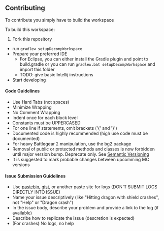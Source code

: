 ## Contributing
To contribute you simply have to build the workspace

To build this workspace:
1. Fork this repository
* run `gradlew setupDecompWorkspace`
* Prepare your preferred IDE
  * For Eclipse, you can either install the Gradle plugin and point to build.gradle or you can run `gradlew.bat setupDecompWorkspace` and import this folder
  * TODO: give basic Intellij instructions
* Start developing

#### Code Guidelines
- Use Hard Tabs (not spaces)
- Minimize Wrapping
- No Comment Wrapping
- Indent once for each block level
- Constants must be UPPERCASED
- For one line if statements, omit brackets ('{' and '}')
- Documented code is highly recommended (high use code must be documented)
- For heavy Battlegear 2 manipulation, use the bg2 package
- Removal of public or protected methods and classes is now forbidden until major version bump. Deprecate only. See [Semantic Versioning](http://semver.org)
- It is suggested to mark probable changes between upcomming MC versions

#### Issue Submission Guidelines
- Use [pastebin](http://pastebin.com), [gist](https://gist.github.com/), or another paste site for logs (DON'T SUBMIT LOGS DIRECTLY INTO ISSUE)
- Name your issue descriptively (like "Hitting dragon with shield crashes", not "Help" or "Dragon crash")
- In the issue body, describe your problem and provide a link to the log (if available)
- Describe how to replicate the issue (descretion is expected)
- (For crashes) No logs, no help
